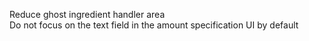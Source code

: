Reduce ghost ingredient handler area  
Do not focus on the text field in the amount specification UI by default  
